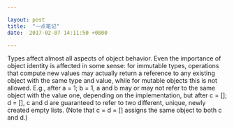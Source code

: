 ```yaml
---

layout: post
title:  "一点笔记"
date:  2017-02-07 14:11:50 +0800

---
```


Types affect almost all aspects of object behavior. Even the importance of object identity is affected in some sense: for immutable types, operations that compute new values may actually return a reference to any existing object with the same type and value, while for mutable objects this is not allowed. E.g., after a = 1; b = 1, a and b may or may not refer to the same object with the value one, depending on the implementation, but after c = []; d = [], c and d are guaranteed to refer to two different, unique, newly created empty lists. (Note that c = d = [] assigns the same object to both c and d.)
